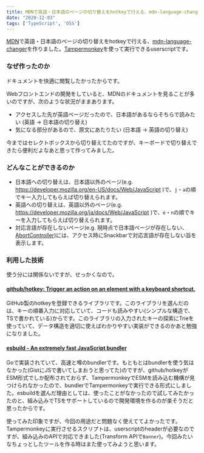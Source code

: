 ```yaml
---
title: MDNで英語・日本語のページの切り替えをhotkeyで行える、mdn-language-changerを作った
date: "2020-12-03"
tags: ['TypeScript', 'OSS']
---
```


[MDN](https://developer.mozilla.org/ja/)で英語・日本語のページの切り替えをhotkeyで行える、[mdn-language-changer](https://github.com/yinm/mdn-language-changer)を作りました。[Tampermonkey](https://www.Tampermonkey.net/)を使って実行できるuserscriptです。

### なぜ作ったのか
ドキュメントを快適に閲覧したかったからです。

Webフロントエンドの開発をしていると、MDNのドキュメントを見ることが多いのですが、次のような状況がままあります。

- アクセスした先が英語ページだったので、日本語があるならそちらで読みたい (英語 -> 日本語の切り替え)
- 気になる部分があるので、原文にあたりたい (日本語 -> 英語の切り替え)

今まではセレクトボックスから切り替えてたのですが、キーボードで切り替えできたら便利だよなあと思って作ってみました。

### どんなことができるのか

- 日本語への切り替えは、日本語以外のページ(e.g. https://developer.mozilla.org/en-US/docs/Web/JavaScript )で、`j`・`a`の順でキー入力してもらえば切り替えられます。
- 英語への切り替えは、英語以外のページ(e.g. https://developer.mozilla.org/ja/docs/Web/JavaScript )で、`e`・`n`の順でキーを入力してもらえば切り替えられます。
- 対応言語が存在しないページ(e.g. 現時点で日本語ページが存在しない、[AbortController](https://developer.mozilla.org/en-US/docs/Web/API/AbortController))には、アクセス時にSnackbarで対応言語が存在しない旨を表示します。

### 利用した技術
使う分には関係ないですが、せっかくなので。

#### [github/hotkey: Trigger an action on an element with a keyboard shortcut.](https://github.com/github/hotkey)
GitHub製のhotkeyを登録できるライブラリです。このライブラリを選んだのは、キーの順番入力に対応していて、コードも読みやすい(シンプルな構造で、TSで書かれている)からです。このライブラリの入力されたキーの探索にTrieを使っていて、データ構造を適切に使えばわかりやすい実装ができるのかあと勉強になりました。

#### [esbuild - An extremely fast JavaScript bundler](https://esbuild.github.io/)
Goで実装されていて、高速と噂のbundlerです。もともとはbundlerを使う気はなかった(GistにJSで書いてしまおうと思ってた)のですが、github/hotkeyがESM形式でしか配布されておらず、TampermonkeyでESMを読み込む機構が見つけられなかったので、bundlerでTampermonkeyで実行できる形式にしました。esbuildを選んだ理由としては、使ったことがなかったので試してみたかったのと、組み込みでTSをサポートしているので開発環境を作るのが楽そうだと思ったからです。

使ってみた印象ですが、今回の用途だと問題なく使えててよかったです。Tampermonkeyに実行させるスクリプトは、userscriptのheaderが必要なのですが、組み込みのAPIで対応できました(Transform APIで`Banner`)。今回みたいなちょっとしたツールを作る時はまた使ってみようと思います。